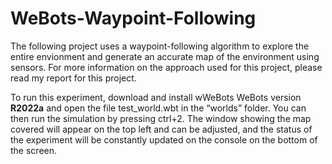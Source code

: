 # WeBots-Waypoint-Following

The following project uses a waypoint-following algorithm to explore the entire envionment and generate an accurate map of the environment using sensors. For more information on the approach used for this project, please read my report for this project.

To run this experiment, download and install wWeBots WeBots version ****R2022a**** and open the file test_world.wbt in the “worlds” folder. You can then run the simulation by pressing ctrl+2. The window showing the map covered will appear on the top left and can be adjusted, and the status of the experiment will be constantly updated on the console on the bottom of the screen.
